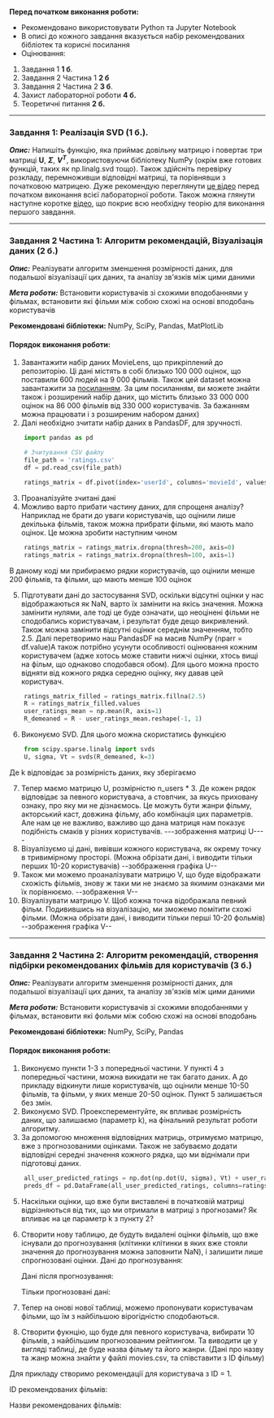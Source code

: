﻿**Перед початком виконання роботи:**

- Рекомендовано використовувати Python та Jupyter Notebook
- В описі до кожного завдання вказується набір рекомендованих бібліотек та корисні посилання
- Оцінювання:
1. Завдання 1 **1 б**.
2. Завдання 2 Частина 1 **2 б**
3. Завдання 2 Частина 2 **3 б**.
4. Захист лабораторної роботи **4 б.**
5. Теоретичні питання **2 б.**

----------------------------

### Завдання 1: Реалізація SVD (1 б.).

***Опис:*** Напишіть функцію, яка приймає довільну матрицю і повертає три матриці **U**, **$\Sigma$**, **$V^T$**, використовуючи бібліотеку NumPy (окрім вже готових функцій, таких як np.linalg.svd тощо). Також здійсніть перевірку розкладу, перемноживши відповідні матриці, та порівнявши з початковою матрицею. Дуже рекомендую переглянути [це відео](https://youtu.be/vSczTbgc8Rc?si=NX8eTqH1KsUmJnZj) перед початком виконання всієї лабораторної роботи. Також можна глянути наступне коротке [відео](https://youtu.be/mBcLRGuAFUk?si=nxhLO82Zn8-PKRHJ), що покриє всю необхідну теорію для виконання першого завдання.

----------------------------

### Завдання 2 Частина 1: Алгоритм рекомендацій, Візуалізація даних (2 б.)
***Опис:*** Реалізувати алгоритм зменшення розмірності даних, для подальшої візуалізації цих даних, та аналізу зв'язків між цими даними

***Мета роботи:*** Встановити користувачів зі схожими вподобаннями у фільмах, встановити які фільми між собою схожі на основі вподобань користувачів

**Рекомендовані бібліотеки:** NumPy, SciPy, Pandas, MatPlotLib

#### Порядок виконання роботи:
1. Завантажити набір даних MovieLens, що прикріплений до репозиторію. Ці дані містять в собі близько 100 000 оцінок, що поставили 600 людей на 9 000 фільмів. Також цей dataset можна завантажити за [посиланням](https://grouplens.org/datasets/movielens/latest/). За цим посиланням, ви можете знайти також і розширений набір даних, що містить близько 33 000 000 оцінок на 86 000 фільмів від 330 000 користувачів. За бажанням можна працювати і з розширеним набором даних)
2. Далі необхідно зчитати набір даних в PandasDF, для зручності.

```python
    import pandas as pd

    # Зчитування CSV файлу
    file_path = 'ratings.csv'
    df = pd.read_csv(file_path)

    ratings_matrix = df.pivot(index='userId', columns='movieId', values='rating')
``` 
3. Проаналізуйте зчитані дані
4. Можливо варто прибати частину даних, для спрощеня аналізу? Наприклад не брати до уваги користувачів, що оцінили лише декільька фільмів, також можна прибрати фільми, які мають мало оцінок. Це можна зробити наступним чином

```python
    ratings_matrix = ratings_matrix.dropna(thresh=200, axis=0)
    ratings_matrix = ratings_matrix.dropna(thresh=100, axis=1)
``` 
В даному коді ми прибираємо рядки користувачів, що оцінили менше 200 фільмів, та фільми, що мають менше 100 оцінок

5. Підготувати дані до застосування SVD, оскільки відсутні оцінки у нас відображаються як NaN, варто їх замінити на якісь значення. Можна замінити нулями, але тоді це буде означати, що неоцінені фільми не сподобались користувачам, і результат буде дещо викривлений. Також можна замінити відсутні оцінки середнім значенням, тобто 2.5. Далі перетворимо наш PandasDF на масив NumPy (nparr = df.value)А також потрібно усунути особливості оцінювання кожним користувачем (адже хотось може ставити нижчі оцінки, хтось вищі на фільм, що однаково сподобався обом). Для цього можна просто відняти від кожного рядка середню оцінку, яку давав цей користувач.
   
```python
    ratings_matrix_filled = ratings_matrix.fillna(2.5)
    R = ratings_matrix_filled.values
    user_ratings_mean = np.mean(R, axis=1)
    R_demeaned = R - user_ratings_mean.reshape(-1, 1)
```
6. Виконуємо SVD. Для цього можна скористатись функцією

```python
    from scipy.sparse.linalg import svds
    U, sigma, Vt = svds(R_demeaned, k=3)
```
Де k відповідає за розмірність даних, яку зберігаємо

7. Тепер маємо матрицю U, розмірністю n_users * 3. Де кожен рядок відповідає за певного користувача, а стовпчик, за якусь приховану ознаку, про яку ми не дізнаємось. Це можуть бути жанри фільму, акторський каст, довжина фільму, або комбінація цих параметрів. Але нам це не важливо, важливо що дана матриця нам показує подібність смаків у різних користувачів.
 ---зображення матриці U----
9. Візуалізуємо ці дані, вивівши кожного користувача, як окрему точку в тривимірному просторі. (Можна обрізати дані, і виводити тільки перших 10-20 користувачів)
--зоббраження графіка U--
10. Також ми можемо проаналізувати матрицю V, що буде відображати схожість фільмів, знову ж таки ми не знаємо за якимим ознаками ми їх порівнюємо.
--зображення V--
12. Візуалізувати матрицю V. Щоб кожна точка відображала певний фільм. Подивившись на візуалізацію, ми зможемо помітити схожі фільми. (Можна обрізати дані, і виводити тільки перші 10-20 фольмів)
--зображення графіка V--

----------------------------------

### Завдання 2 Частина 2: Алгоритм рекомендацій, створення підбірки рекомендованих фільмів для користувачів (3 б.)
***Опис:*** Реалізувати алгоритм зменшення розмірності даних, для подальшої візуалізації цих даних, та аналізу зв'язків між цими даними

***Мета роботи:*** Встановити користувачів зі схожими вподобаннями у фільмах, встановити які фольми між собою схожі на основі вподобань

**Рекомендовані бібліотеки:** NumPy, SciPy, Pandas

#### Порядок виконання роботи:
1. Виконуємо пункти 1-3 з попередньої частини. У пункті 4 з попередньої частини, можна викидати не так багато даних. А до прикладу відкинути лише користувачів, що оцінили менше 10-50 фільмів, та фільми, у яких менше 20-50 оцінок. Пункт 5 залишається без змін.
2. Виконуємо SVD. Проексперементуйте, як впливає розмірність даних, що залишаємо (параметр k), на фінальний результат роботи алгоритму.
3. За допомогою множення відповідних матриць, отримуємо матрицю, вже з прогнозованими оцінками. Також не забуваємо додати відповідні середні значення кожного рядка, що ми віднімали при підготовці даних.
```python
    all_user_predicted_ratings = np.dot(np.dot(U, sigma), Vt) + user_ratings_mean.reshape(-1, 1)
    preds_df = pd.DataFrame(all_user_predicted_ratings, columns=ratings_matrix.columns, index=ratings_matrix.index)
```
5. Наскільки оцінки, що вже були виставлені в початковій матриці відрізняються від тих, що ми отримали в матриці з прогнозами? Як впливає на це параметр k з пункту 2?
6. Створити нову таблицю, де будуть видалені оцінки фільмів, що вже існували до прогнозування (клітинки клітинки в яких вже стояли значення до прогнозування можна заповнити NaN), і залишити лише спрогнозовані оцінки.
   Дані до прогнозування:
   
   Дані після прогнозування:

   Тільки прогнозовані дані:
   
8. Тепер на онові нової таблиці, можемо пропонувати користувачам фільми, що їм з найбільшою вірогідністю сподобаються.
9. Створити фукнцію, що буде для певного користувача, вибирати 10 фільмів, з найбільшим прогнозованим рейтингом. Та виводити це у вигляді таблиці, де буде назва фільму та його жанри. (Дані про назву та жанр можна знайти у файлі movies.csv, та співставити з ID фільму)

Для прикладу створимо рекомендації для користувача з ID = 1.
   
   ID рекомендованих фільмів:

   Назви рекомендованих фільмів:

